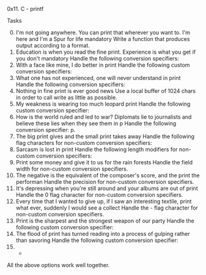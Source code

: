 0x11. C - printf

Tasks

0. I'm not going anywhere. You can print that wherever you want to. I'm here and I'm a Spur for life
mandatory
Write a function that produces output according to a format.
1. Education is when you read the fine print. Experience is what you get if you don't
mandatory
Handle the following conversion specifiers:
2. With a face like mine, I do better in print
Handle the following custom conversion specifiers:
3. What one has not experienced, one will never understand in print
Handle the following conversion specifiers:
4. Nothing in fine print is ever good news
Use a local buffer of 1024 chars in order to call write as little as possible.
5. My weakness is wearing too much leopard print
Handle the following custom conversion specifier:
6. How is the world ruled and led to war? Diplomats lie to journalists and believe these lies when they see them in p
Handle the following conversion specifier: p.
7. The big print gives and the small print takes away
Handle the following flag characters for non-custom conversion specifiers:
8. Sarcasm is lost in print
Handle the following length modifiers for non-custom conversion specifiers:
9. Print some money and give it to us for the rain forests
Handle the field width for non-custom conversion specifiers.
10. The negative is the equivalent of the composer's score, and the print the performan
Handle the precision for non-custom conversion specifiers.
11. It's depressing when you're still around and your albums are out of print
Handle the 0 flag character for non-custom conversion specifiers.
12. Every time that I wanted to give up, if I saw an interesting textile, print what ever, suddenly I would see a collect
Handle the - flag character for non-custom conversion specifiers.
13. Print is the sharpest and the strongest weapon of our party
Handle the following custom conversion specifier:
14. The flood of print has turned reading into a process of gulping rather than savoring
Handle the following custom conversion specifier:
15. *
All the above options work well together.
